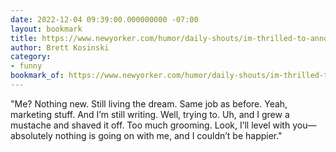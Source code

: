 ```yaml
---
date: 2022-12-04 09:39:00.000000000 -07:00
layout: bookmark
title: https://www.newyorker.com/humor/daily-shouts/im-thrilled-to-announce-that-nothing-is-going-on-with-me
author: Brett Kosinski
category:
- funny
bookmark_of: https://www.newyorker.com/humor/daily-shouts/im-thrilled-to-announce-that-nothing-is-going-on-with-me
---
```

"Me? Nothing new. Still living the dream. Same job as before. Yeah, marketing stuff. And I’m still writing. Well, trying to. Uh, and I grew a mustache and shaved it off. Too much grooming. Look, I’ll level with you—absolutely nothing is going on with me, and I couldn’t be happier."